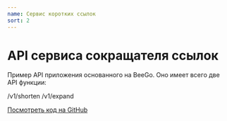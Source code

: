 ```yaml
---
name: Сервис коротких ссылок
sort: 2
---
```


# API сервиса сокращателя ссылок

Пример API приложения основанного на BeeGo. Оно имеет всего две API функции:

/v1/shorten
/v1/expand

[Посмотреть код на GitHub](https://github.com/beego/samples/tree/master/shorturl)

